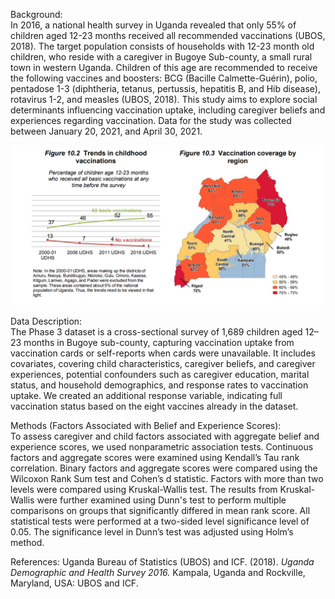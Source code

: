 
Background:<br>
In 2016, a national health survey in Uganda revealed that only 55% of children aged 12-23 months
received all recommended vaccinations (UBOS, 2018). The target population consists of households with
12-23 month old children, who reside with a caregiver in Bugoye Sub-county, a small rural town in
western Uganda. Children of this age are recommended to receive the following vaccines and boosters:
BCG (Bacille Calmette-Guérin), polio, pentadose 1-3 (diphtheria, tetanus, pertussis, hepatitis B, and Hib disease), rotavirus 1-2, and measles (UBOS, 2018).
This study aims to explore social determinants influencing vaccination uptake, including caregiver beliefs and experiences regarding vaccination. 
Data for the study was collected between January 20, 2021, and April 30, 2021.

![alt text](uganda_vacc.png "(UBOS 2018)")


Data Description:<br>
The Phase 3 dataset is a cross-sectional survey of 1,689 children aged 12–23
months in Bugoye sub-county, capturing vaccination uptake from vaccination cards or self-reports when cards were
unavailable. It includes covariates, covering child characteristics, caregiver
beliefs, and caregiver experiences, potential confounders such as caregiver education, marital status, and household demographics, 
and response rates to vaccination uptake.  We created an additional response variable, indicating full vaccination status based on the eight vaccines
already in the dataset.

Methods (Factors Associated with Belief and Experience Scores):<br>
To assess caregiver and child factors associated with aggregate belief and experience scores, we used nonparametric association tests. 
Continuous factors and aggregate scores were examined using Kendall’s Tau rank correlation. 
Binary factors and aggregate scores were compared using the Wilcoxon Rank Sum test and Cohen’s d statistic.
Factors with more than two levels were compared using Kruskal-Wallis test. 
The results from Kruskal-Wallis were further examined using Dunn's test to perform multiple comparisons on groups that significantly differed in mean rank score. 
All statistical tests were performed at a two-sided level significance level of 0.05. The significance level in Dunn’s test was adjusted using Holm’s method. 

References: 
Uganda Bureau of Statistics (UBOS) and ICF. (2018). *Uganda Demographic and Health Survey 2016.* Kampala, Uganda and Rockville, Maryland, USA: UBOS and ICF.


